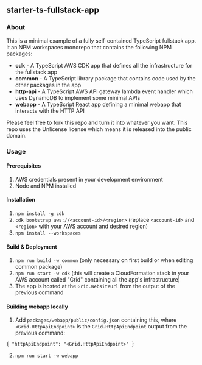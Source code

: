 ## starter-ts-fullstack-app

### About

This is a minimal example of a fully self-contained TypeScript fullstack app. It an NPM workspaces monorepo that
contains the following NPM packages:

* **cdk** - A TypeScript AWS CDK app that defines all the infrastructure for the fullstack app
* **common** - A TypeScript library package that contains code used by the other packages in the app
* **http-api** - A TypeScript AWS API gateway lambda event handler which uses DynamoDB to implement some minimal APIs
* **webapp** - A TypeScript React app defining a minimal webapp that interacts with the HTTP API

Please feel free to fork this repo and turn it into whatever you want. This repo uses the Unlicense license which means
it is released into the public domain.

### Usage

#### Prerequisites

1. AWS credentials present in your development environment
2. Node and NPM installed

#### Installation

1. `npm install -g cdk`
2. `cdk bootstrap aws://<account-id>/<region>` (replace `<account-id>` and `<region>` with your AWS account and desired
region)
3. `npm install --workspaces`

#### Build & Deployment

1. `npm run build -w common` (only necessary on first build or when editing common package)
2. `npm run start -w cdk` (this will create a CloudFormation stack in your AWS account called "Grid" containing all the
app's infrastructure)
3. The app is hosted at the `Grid.WebsiteUrl` from the output of the previous command

#### Building webapp locally

1. Add `packages/webapp/public/config.json` containing this, where `<Grid.HttpApiEndpoint>` is the `Grid.HttpApiEndpoint` output from the previous command:

```
{ "httpApiEndpoint": "<Grid.HttpApiEndpoint>" }
```
2. `npm run start -w webapp`
